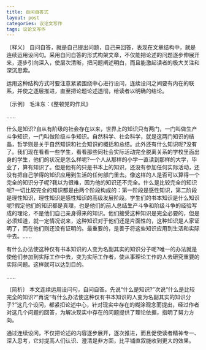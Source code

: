 ```yaml
---
title: 自问自答式
layout: post
categories: 议论文写作
tags: 议论文写作
---
```


〔释义〕 自问自答，就是自己提出问题，自己来回答，表现在文章结构中，就是连续运用设问句。采用自问自答的形式构架文章，不仅能把论述的问题逐步伸展开来，逐步引向深入，使层次清晰，把问题阐述明白，而且能激起读者的极大关注和深沉思索。

运用这种结构方式时要注意紧紧围绕中心进行设问，连续设问之间要有内在的联系，并使之逐层推进，直至把论题论述透彻，给读者以明确的结论。

〔示例〕 毛泽东：《整顿党的作风》

……

什么是知识?自从有阶级的社会存在以来，世界上的知识只有两门，一门叫做生产斗争知识，一门叫做阶级斗争知识。自然科学、社会科学，就是这两门知识的结晶，哲学则是关于自然知识和社会知识的概括和总结。此外还有什么知识呢?没有了。我们现在看看一些学生，看看那些同社会实际活动完全脱离关系的学校里面出身的学生，他们的状况是怎么样呢?一个人从那样的小学一直读到那样的大学，毕业了，算有知识了。但是他有的只是书本上的知识，还没有参加任何实际活动，还没有把自己学得的知识应用到生活的任何部门里去。像这样的人是否可以算得一个完全的知识分子呢?我以为很难，因为他的知识还不完全。什么是比较完全的知识呢?一切比较完全的知识都是由两个阶段构成的：第一阶段是感性知识，第二阶段是理性知识，理性知识是感性知识的高级发展阶段。学生们的书本知识是什么知识呢?假定他们的知识都是真理，也是他们的前人总结生产斗争和阶级斗争的经验写成的理论，不是他们自己亲身得来的知识。他们接受这种知识是完全必要的，但是必须知道，就一定情况说来，这种知识对于他们还是片面性的，这种知识是人家证明了，而在他们则还没有证明的。最重要的，是善于将这些知识应用到生活和实际中去。……

有什么办法使这种仅有书本知识的人变为名副其实的知识分子呢?唯一的办法就是使他们参加到实际工作中去，变为实际工作者，使从事理论工作的人去研究重要的实际问题。这样就可以达到目的。

…… 

〔简析〕 本文连续运用设问句，自问自答。先说“什么是知识?”次说“什么是比较完全的知识?”再说“有什么办法使这种仅有书本知识的人变为名副其实的知识分子?”这几个设问，都紧扣论述中心，针对现实中存在的糊涂观念而提出，经过作者对这几个问题的回答，为解决现实中存在的问题提供了理论依据，指明了努力方向。

通过连续设问，不仅把论述的内容逐步展开，逐次推进，而且促使读者精神专一、深入思考，它对提高人们认识、澄清是非方面，比平铺直叙能收到更大的效果。 